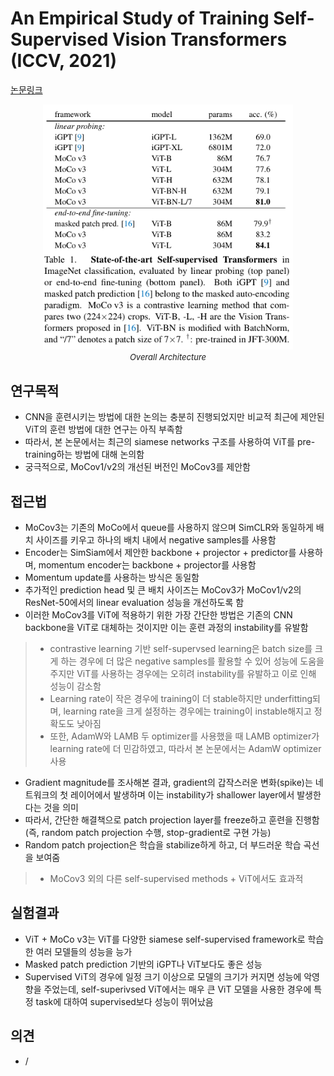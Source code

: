 # An Empirical Study of Training Self-Supervised Vision Transformers (ICCV, 2021)

[논문링크](https://openaccess.thecvf.com/content/ICCV2021/html/Chen_An_Empirical_Study_of_Training_Self-Supervised_Vision_Transformers_ICCV_2021_paper.html)

<p align="center">
    <img width="400" alt='fig1' src="../img/chen2021empirical.png?raw=true"></br>
    <em><font size=2>Overall Architecture</font></em>
</p>

## 연구목적
- CNN을 훈련시키는 방법에 대한 논의는 충분히 진행되었지만 비교적 최근에 제안된 ViT의 훈련 방법에 대한 연구는 아직 부족함
- 따라서, 본 논문에서는 최근의 siamese networks 구조를 사용하여 ViT를 pre-training하는 방법에 대해 논의함
- 궁극적으로, MoCov1/v2의 개선된 버전인 MoCov3를 제안함

## 접근법
- MoCov3는 기존의 MoCo에서 queue를 사용하지 않으며 SimCLR와 동일하게 배치 사이즈를 키우고 하나의 배치 내에서 negative samples를 사용함
- Encoder는 SimSiam에서 제안한 backbone + projector + predictor를 사용하며, momentum encoder는 backbone + projector를 사용함
- Momentum update를 사용하는 방식은 동일함
- 추가적인 prediction head 및 큰 배치 사이즈는 MoCov3가 MoCov1/v2의 ResNet-50에서의 linear evaluation 성능을 개선하도록 함
- 이러한 MoCov3를 ViT에 적용하기 위한 가장 간단한 방법은 기존의 CNN backbone을 ViT로 대체하는 것이지만 이는 훈련 과정의 instability를 유발함
> - contrastive learning 기반 self-supervsed learning은 batch size를 크게  하는 경우에 더 많은 negative samples를 활용할 수 있어 성능에 도움을 주지만 ViT를 사용하는 경우에는 오히려 instability를 유발하고 이로 인해 성능이 감소함
> - Learning rate이 작은 경우에 training이 더 stable하지만 underfitting되며, learning rate을 크게 설정하는 경우에는 training이 instable해지고 정확도도 낮아짐
> - 또한, AdamW와 LAMB 두 optimizer를 사용했을 때 LAMB optimizer가 learning rate에 더 민감하였고, 따라서 본 논문에서는 AdamW optimizer 사용
- Gradient magnitude를 조사해본 결과, gradient의 갑작스러운 변화(spike)는 네트워크의 첫 레이어에서 발생하며 이는 instability가 shallower layer에서 발생한다는 것을 의미
- 따라서, 간단한 해결책으로 patch projection layer를 freeze하고 훈련을 진행함 (즉, random patch projection 수행, stop-gradient로 구현 가능)
- Random patch projection은 학습을 stabilize하게 하고, 더 부드러운 학습 곡선을 보여줌
> - MoCov3 외의 다른 self-supervised methods + ViT에서도 효과적

## 실험결과
- ViT + MoCo v3는 ViT를 다양한 siamese self-supervised framework로 학습한 여러 모델들의 성능을 능가
- Masked patch prediction 기반의 iGPT나 ViT보다도 좋은 성능
- Supervised ViT의 경우에 일정 크기 이상으로 모델의 크기가 커지면 성능에 악영향을 주었는데, self-superivsed ViT에서는 매우 큰 ViT 모델을 사용한 경우에 특정 task에 대하여 supervised보다 성능이 뛰어났음

## 의견
- /